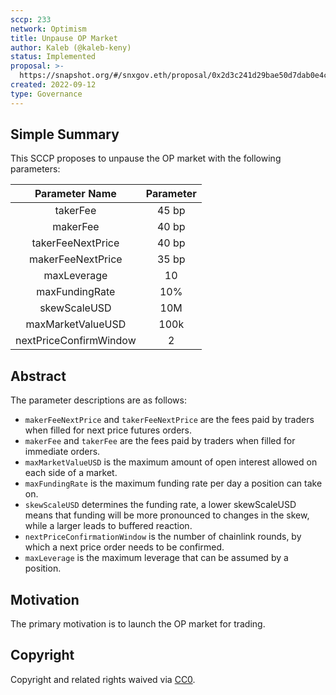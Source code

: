 ```yaml
---
sccp: 233
network: Optimism
title: Unpause OP Market
author: Kaleb (@kaleb-keny)
status: Implemented
proposal: >-
  https://snapshot.org/#/snxgov.eth/proposal/0x2d3c241d29bae50d7dab0e4cb0041c852b21c748f3c5c2236cd259f310e5d20f
created: 2022-09-12
type: Governance
---
```


## Simple Summary

<!--"If you can't explain it simply, you don't understand it well enough." Provide a simplified and layman-accessible explanation of the SCCP.-->

This SCCP proposes to unpause the OP market with the following parameters:

|   **Parameter Name**   	| **Parameter** 	|
|:----------------------:	|:-------------:	|
|        takerFee        	|     45 bp     	|
|        makerFee        	|     40 bp     	|
|    takerFeeNextPrice   	|     40 bp     	|
|    makerFeeNextPrice   	|     35 bp     	|
|       maxLeverage      	|       10      	|
|     maxFundingRate     	|      10%      	|
|      skewScaleUSD      	|      10M      	|
|    maxMarketValueUSD   	|      100k     	|
| nextPriceConfirmWindow 	|       2       	|


## Abstract

<!--A short (~200 word) description of the variable change proposed.-->
The parameter descriptions are as follows:
- `makerFeeNextPrice` and `takerFeeNextPrice` are the fees paid by traders when filled for next price futures orders.
- `makerFee` and `takerFee` are the fees paid by traders when filled for immediate orders.
- `maxMarketValueUSD` is the maximum amount of open interest allowed on each side of a market.
- `maxFundingRate` is the maximum funding rate per day a position can take on.
- `skewScaleUSD` determines the funding rate, a lower skewScaleUSD means that funding will be more pronounced to changes in the skew, while a larger leads to buffered reaction.
- `nextPriceConfirmationWindow` is the number of chainlink rounds, by which a next price order needs to be confirmed.
- `maxLeverage` is the maximum leverage that can be assumed by a position.

## Motivation

<!--The motivation is critical for SCCPs that want to update variables within Synthetix. It should clearly explain why the existing variable is not incentive aligned. SCCP submissions without sufficient motivation may be rejected outright.-->

The primary motivation is to launch the OP market for trading.

## Copyright

Copyright and related rights waived via [CC0](https://creativecommons.org/publicdomain/zero/1.0/).
